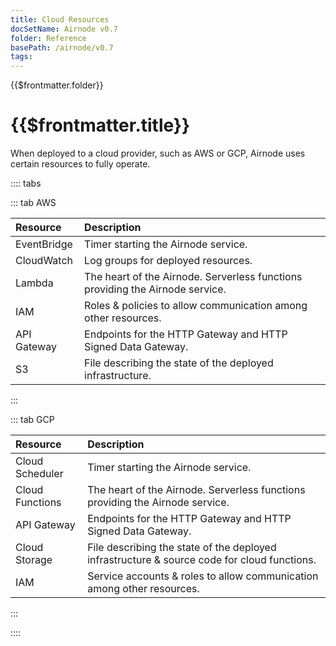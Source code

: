 ```yaml
---
title: Cloud Resources
docSetName: Airnode v0.7
folder: Reference
basePath: /airnode/v0.7
tags:
---
```


<TitleSpan>{{$frontmatter.folder}}</TitleSpan>

# {{$frontmatter.title}}

<VersionWarning/>

When deployed to a cloud provider, such as AWS or GCP, Airnode uses certain
resources to fully operate.

:::: tabs

::: tab AWS

| Resource    | Description                                                                   |
| :---------- | :---------------------------------------------------------------------------- |
| EventBridge | Timer starting the Airnode service.                                           |
| CloudWatch  | Log groups for deployed resources.                                            |
| Lambda      | The heart of the Airnode. Serverless functions providing the Airnode service. |
| IAM         | Roles & policies to allow communication among other resources.                |
| API Gateway | Endpoints for the HTTP Gateway and HTTP Signed Data Gateway.                  |
| S3          | File describing the state of the deployed infrastructure.                     |

:::

::: tab GCP

| Resource        | Description                                                                                 |
| :-------------- | :------------------------------------------------------------------------------------------ |
| Cloud Scheduler | Timer starting the Airnode service.                                                         |
| Cloud Functions | The heart of the Airnode. Serverless functions providing the Airnode service.               |
| API Gateway     | Endpoints for the HTTP Gateway and HTTP Signed Data Gateway.                                |
| Cloud Storage   | File describing the state of the deployed infrastructure & source code for cloud functions. |
| IAM             | Service accounts & roles to allow communication among other resources.                      |

:::

::::
